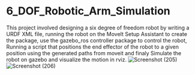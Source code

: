# 6_DOF_Robotic_Arm_Simulation
This project involved designing a six degree of freedom robot by writing a URDF XML file, running the robot on the MoveIt Setup Assistant to create the package, use the gazebo_ros controller package to control the robot, Running a script that positions the end effector of the robot to a given position using the generated paths from moveit and finaly Simulate the robot on gazebo and visualize the motion in rviz.
![Screenshot (205)](https://user-images.githubusercontent.com/60691815/205375714-191f0d3f-c612-4e0f-960f-505ae4fb38ff.png)
![Screenshot (206)](https://user-images.githubusercontent.com/60691815/205375718-da497739-0d59-4c3a-9f42-23f73d1f2613.png)
